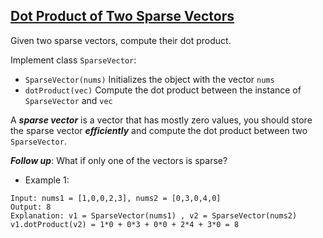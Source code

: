 ## [Dot Product of Two Sparse Vectors](https://leetcode.com/problems/dot-product-of-two-sparse-vectors/)

Given two sparse vectors, compute their dot product.

Implement class `SparseVector`:

- `SparseVector(nums)` Initializes the object with the vector `nums`
- `dotProduct(vec)` Compute the dot product between the instance of `SparseVector` and `vec`


A ***sparse vector*** is a vector that has mostly zero values, you should store the sparse vector ***efficiently*** and compute the dot product between two `SparseVector`.

***Follow up***: What if only one of the vectors is sparse?




- Example 1:
```
Input: nums1 = [1,0,0,2,3], nums2 = [0,3,0,4,0]
Output: 8
Explanation: v1 = SparseVector(nums1) , v2 = SparseVector(nums2)
v1.dotProduct(v2) = 1*0 + 0*3 + 0*0 + 2*4 + 3*0 = 8
```
